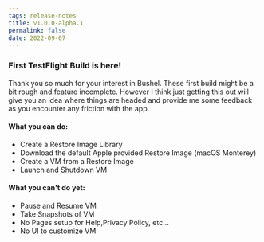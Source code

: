 ```yaml
---
tags: release-notes
title: v1.0.0-alpha.1
permalink: false
date: 2022-09-07
---
```


### First TestFlight Build is here!

Thank you so much for your interest in Bushel. These first build might be a bit rough and feature incomplete. However I think just getting this out will give you an idea where things are headed and provide me some feedback as you encounter any friction with the app.

#### What you can do:

* Create a Restore Image Library
* Download the default Apple provided Restore Image (macOS Monterey)
* Create a VM from a Restore Image
* Launch and Shutdown VM

#### What you can't do yet:

* Pause and Resume VM
* Take Snapshots of VM
* No Pages setup for Help,Privacy Policy, etc...
* No UI to customize VM